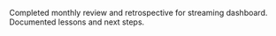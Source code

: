 Completed monthly review and retrospective for streaming dashboard. Documented lessons and next steps.
